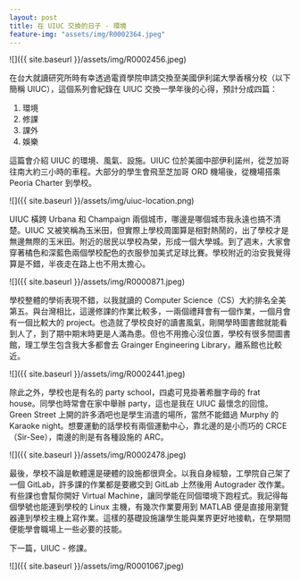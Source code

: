 ```yaml
---
layout: post
title: 在 UIUC 交換的日子 - 環境
feature-img: "assets/img/R0002364.jpeg"
---
```


![]({{ site.baseurl }}/assets/img/R0002456.jpeg)

在台大就讀研究所時有幸透過電資學院申請交換至美國伊利諾大學香檳分校（以下簡稱 UIUC），這個系列會紀錄在 UIUC 交換一學年後的心得，預計分成四篇：

1. 環境
2. 修課
3. 課外
4. 娛樂

這篇會介紹 UIUC 的環境、風氣、設施。UIUC 位於美國中部伊利諾州，從芝加哥往南大約三小時的車程。大部分的學生會飛至芝加哥 ORD 機場後，從機場搭乘 Peoria Charter 到學校。

![]({{ site.baseurl }}/assets/img/uiuc-location.png)

UIUC 橫跨 Urbana 和 Champaign 兩個城市，哪邊是哪個城市我永遠也搞不清楚。UIUC 又被笑稱為玉米田，但實際上學校周圍算是相對熱鬧的，出了學校才是無邊無際的玉米田。附近的居民以學校為榮，形成一個大學城。到了週末，大家會穿著橘色和深藍色兩個學校配色的衣服參加美式足球比賽。學校附近的治安我覺得算是不錯，半夜走在路上也不用太擔心。

![]({{ site.baseurl }}/assets/img/R0000871.jpeg)

學校整體的學術表現不錯，以我就讀的 Computer Science（CS）大約排名全美第五。與台灣相比，這邊修課的作業比較多，一兩個禮拜會有一個作業，一個月會有一個比較大的 project。也造就了學校良好的讀書風氣，剛開學時圖書館就能看到人了，到了期中期末時更是人滿為患。但也不用擔心沒位置，學校有很多間圖書館，理工學生包含我大多都會去 Grainger Engineering Library，離系館也比較近。

![]({{ site.baseurl }}/assets/img/R0002441.jpeg)

除此之外，學校也是有名的 party school，四處可見掛著希臘字母的 frat house。同學也時常會在家中舉辦 party，這也是我在 UIUC 最懷念的回憶。Green Street 上開的許多酒吧也是學生消遣的場所，當然不能錯過 Murphy 的 Karaoke night。想要運動的話學校有兩個運動中心，靠北邊的是小而巧的 CRCE（Sir-See），南邊的則是有各種設施的 ARC。

![]({{ site.baseurl }}/assets/img/R0002478.jpeg)

最後，學校不論是軟體還是硬體的設施都很齊全。以我自身經驗，工學院自己架了一個 GitLab，許多課的作業都是要繳交到 GitLab 上然後用 Autograder 改作業。有些課也會幫你開好 Virtual Machine，讓同學能在同個環境下跑程式。我記得每個學號也能連到學校的 Linux 主機，有幾次作業要用到 MATLAB 便是直接用瀏覽器連到學校主機上寫作業。這樣的基礎設施讓學生能與業界更好地接軌，在學期間便能學會職場上一些必要的技能。

下一篇，UIUC - 修課。

![]({{ site.baseurl }}/assets/img/R0001067.jpeg)
